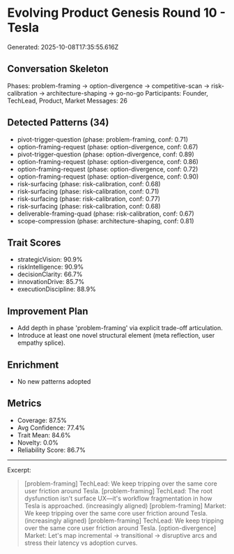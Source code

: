 # Evolving Product Genesis Round 10 - Tesla
Generated: 2025-10-08T17:35:55.616Z

## Conversation Skeleton
Phases: problem-framing → option-divergence → competitive-scan → risk-calibration → architecture-shaping → go-no-go
Participants: Founder, TechLead, Product, Market
Messages: 26

## Detected Patterns (34)
- pivot-trigger-question (phase: problem-framing, conf: 0.71)
- option-framing-request (phase: option-divergence, conf: 0.67)
- pivot-trigger-question (phase: option-divergence, conf: 0.89)
- option-framing-request (phase: option-divergence, conf: 0.86)
- option-framing-request (phase: option-divergence, conf: 0.72)
- option-framing-request (phase: option-divergence, conf: 0.90)
- risk-surfacing (phase: risk-calibration, conf: 0.68)
- risk-surfacing (phase: risk-calibration, conf: 0.71)
- risk-surfacing (phase: risk-calibration, conf: 0.77)
- risk-surfacing (phase: risk-calibration, conf: 0.68)
- deliverable-framing-quad (phase: risk-calibration, conf: 0.67)
- scope-compression (phase: architecture-shaping, conf: 0.81)

## Trait Scores
- strategicVision: 90.9%
- riskIntelligence: 90.9%
- decisionClarity: 66.7%
- innovationDrive: 85.7%
- executionDiscipline: 88.9%

## Improvement Plan
- Add depth in phase 'problem-framing' via explicit trade-off articulation.
- Introduce at least one novel structural element (meta reflection, user empathy splice).

## Enrichment
- No new patterns adopted

## Metrics
- Coverage: 87.5%
- Avg Confidence: 77.4%
- Trait Mean: 84.6%
- Novelty: 0.0%
- Reliability Score: 86.7%

---
Excerpt:
> [problem-framing] TechLead: We keep tripping over the same core user friction around Tesla.
> [problem-framing] TechLead: The root dysfunction isn't surface UX—it's workflow fragmentation in how Tesla is approached. (increasingly aligned)
> [problem-framing] Market: We keep tripping over the same core user friction around Tesla. (increasingly aligned)
> [problem-framing] TechLead: We keep tripping over the same core user friction around Tesla.
> [option-divergence] Market: Let's map incremental -> transitional -> disruptive arcs and stress their latency vs adoption curves.

